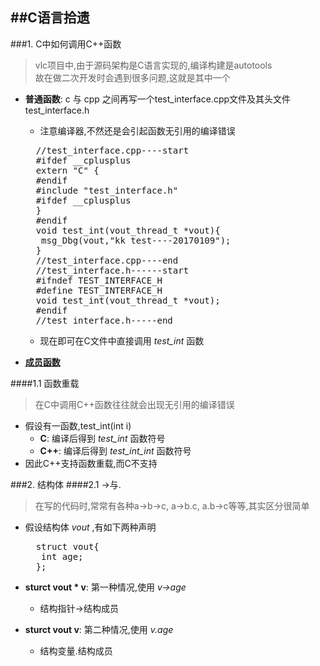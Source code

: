 ##C语言拾遗
---
###1. C中如何调用C++函数
>vlc项目中,由于源码架构是C语言实现的,编译构建是autotools   
>故在做二次开发时会遇到很多问题,这就是其中一个

* __普通函数__: c 与 cpp 之间再写一个test_interface.cpp文件及其头文件test_interface.h
  * 注意编译器,不然还是会引起函数无引用的编译错误

  <div class="sourceCode"><pre class="prettyprint">
    //test_interface.cpp----start
    #ifdef __cplusplus
    extern "C" {
    #endif
    #include "test_interface.h"
    #ifdef __cplusplus
    }
    #endif
    void test_int(vout_thread_t *vout){
     msg_Dbg(vout,"kk test----20170109");
    }
    //test_interface.cpp----end
    //test_interface.h------start
    #ifndef TEST_INTERFACE_H
    #define TEST_INTERFACE_H
    void test_int(vout_thread_t *vout);
    #endif
    //test_interface.h-----end
  </pre></div>

  * 现在即可在C文件中直接调用 *test_int* 函数

* __[成员函数](http://cppblog.com/franksunny/archive/2007/11/29/37510.html)__

####1.1 函数重载

> 在C中调用C++函数往往就会出现无引用的编译错误

* 假设有一函数,test_int(int i)   
  * __C__: 编译后得到 *test_int* 函数符号  
  * __C++__: 编译后得到 *test_int_int* 函数符号  
* 因此C++支持函数重载,而C不支持

###2. 结构体
####2.1 ->与.
> 在写的代码时,常常有各种a->b->c, a->b.c, a.b->c等等,其实区分很简单

* 假设结构体 *vout* ,有如下两种声明

  <div class="sourceCode"><pre class="prettyprint">
    struct vout{
     int age;
    };
  </pre></div>

* __sturct vout * v__: 第一种情况,使用 *v->age*
  * 结构指针->结构成员

* __sturct vout v__: 第二种情况,使用 *v.age*
  * 结构变量.结构成员
